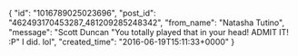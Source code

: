  {
   "id": "1016789025023696",
   "post_id": "462493170453287_481209285248342",
   "from_name": "Natasha Tutino",
   "message": "Scott Duncan \"You totally played that in your head! ADMIT IT! :P\" I did. lol",
   "created_time": "2016-06-19T15:11:33+0000"
 }
